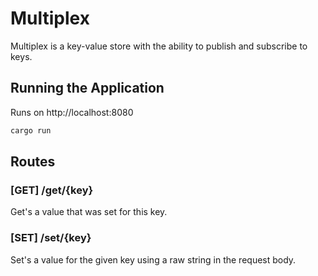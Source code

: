 # Multiplex

Multiplex is a key-value store with the ability to publish and subscribe
to keys.

## Running the Application

Runs on http://localhost:8080

```sh
cargo run
```

## Routes

### [GET] /get/{key}

Get's a value that was set for this key.

### [SET] /set/{key}

Set's a value for the given key using a raw string in the request body.